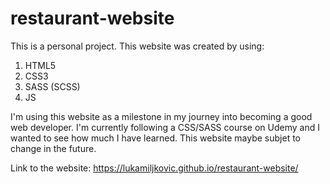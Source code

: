 # restaurant-website

This is a personal project. This website was created by using:
1. HTML5
2. CSS3
3. SASS (SCSS)
4. JS

I'm using this website as a milestone in my journey into becoming a good web developer. I'm currently following a CSS/SASS course on Udemy and I wanted to see how much I have learned. This website maybe subjet to change in the future.

Link to the website: https://lukamiljkovic.github.io/restaurant-website/

